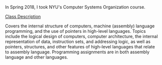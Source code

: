 In Spring 2018, I took NYU's Computer Systems Organization course.

[Class Description](https://joannakl.github.io/cs201_s18/)

Covers the internal structure of computers, machine (assembly) language programming, and the use of pointers in high-level languages. Topics include the logical design of computers, computer architecture, the internal representation of data, instruction sets, and addressing logic, as well as pointers, structures, and other features of high-level languages that relate to assembly language. Programming assignments are in both assembly language and other languages.

